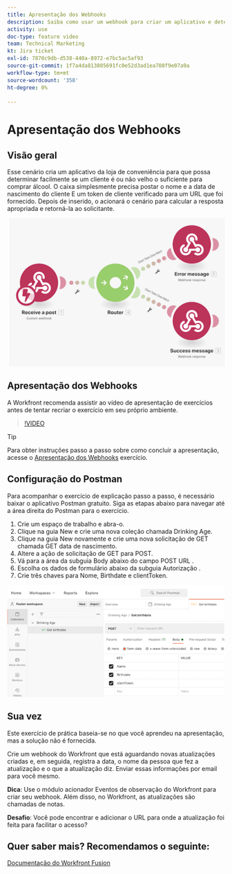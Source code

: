 ```yaml
---
title: Apresentação dos Webhooks
description: Saiba como usar um webhook para criar um aplicativo e determinar se um cliente é ou não velho o suficiente para comprar álcool, tudo em [!DNL Adobe Workfront Fusion].
activity: use
doc-type: feature video
team: Technical Marketing
kt: Jira ticket
exl-id: 7870c9db-d538-440a-8972-e7bc5ac5af93
source-git-commit: 1f7a4da813805691fc0e52d3ad1ea708f9e07a9a
workflow-type: tm+mt
source-wordcount: '358'
ht-degree: 0%

---
```


# Apresentação dos Webhooks

## Visão geral

Esse cenário cria um aplicativo da loja de conveniência para que possa determinar facilmente se um cliente é ou não velho o suficiente para comprar álcool. O caixa simplesmente precisa postar o nome e a data de nascimento do cliente E um token de cliente verificado para um URL que foi fornecido. Depois de inserido, o acionará o cenário para calcular a resposta apropriada e retorná-la ao solicitante.

![Uma imagem usando o módulo switch](assets/beyond-basic-modules-5.png)

## Apresentação dos Webhooks

A Workfront recomenda assistir ao vídeo de apresentação de exercícios antes de tentar recriar o exercício em seu próprio ambiente.

>[!VIDEO](https://video.tv.adobe.com/v/335292/?quality=12)

>[!TIP]
>
>Para obter instruções passo a passo sobre como concluir a apresentação, acesse o [Apresentação dos Webhooks](https://experienceleague.adobe.com/docs/workfront-learn/tutorials-workfront/fusion/exercises/webhooks.html?lang=en) exercício.

## Configuração do Postman

Para acompanhar o exercício de explicação passo a passo, é necessário baixar o aplicativo Postman gratuito. Siga as etapas abaixo para navegar até a área direita do Postman para o exercício.

1. Crie um espaço de trabalho e abra-o.
1. Clique na guia New e crie uma nova coleção chamada Drinking Age.
1. Clique na guia New novamente e crie uma nova solicitação de GET chamada GET data de nascimento.
1. Altere a ação de solicitação de GET para POST.
1. Vá para a área da subguia Body abaixo do campo POST URL .
1. Escolha os dados de formulário abaixo da subguia Autorização .
1. Crie três chaves para Nome, Birthdate e clientToken.

![Uma imagem usando o módulo switch](assets/beyond-basic-modules-6.png)

## Sua vez

Este exercício de prática baseia-se no que você aprendeu na apresentação, mas a solução não é fornecida.

Crie um webhook do Workfront que está aguardando novas atualizações criadas e, em seguida, registra a data, o nome da pessoa que fez a atualização e o que a atualização diz. Enviar essas informações por email para você mesmo.

**Dica**: Use o módulo acionador Eventos de observação do Workfront para criar seu webhook. Além disso, no Workfront, as atualizações são chamadas de notas.

**Desafio**: Você pode encontrar e adicionar o URL para onde a atualização foi feita para facilitar o acesso?


## Quer saber mais? Recomendamos o seguinte:

[Documentação do Workfront Fusion](https://experienceleague.adobe.com/docs/workfront/using/adobe-workfront-fusion/workfront-fusion-2.html?lang=en)

